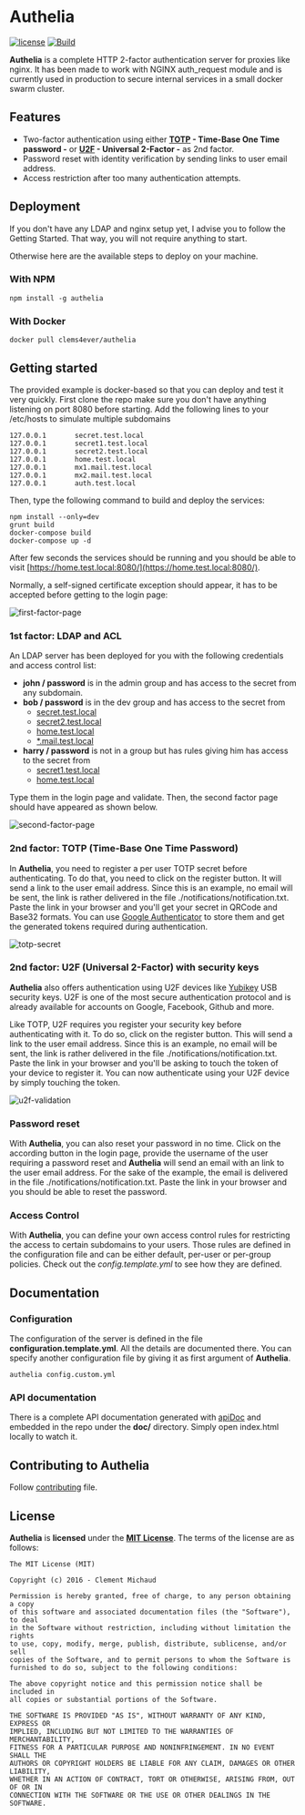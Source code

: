 # Authelia

  [![license](https://img.shields.io/github/license/mashape/apistatus.svg?maxAge=2592000)][MIT License]
  [![Build](https://travis-ci.org/clems4ever/authelia.svg?branch=master)](https://travis-ci.org/clems4ever/authelia)

**Authelia** is a complete HTTP 2-factor authentication server for proxies like 
nginx. It has been made to work with NGINX auth_request module and is currently 
used in production to secure internal services in a small docker swarm cluster.

## Features
* Two-factor authentication using either 
**[TOTP] - Time-Base One Time password -** or **[U2F] - Universal 2-Factor -** 
as 2nd factor.
* Password reset with identity verification by sending links to user email 
address.
* Access restriction after too many authentication attempts.

## Deployment

If you don't have any LDAP and nginx setup yet, I advise you to follow the 
Getting Started. That way, you will not require anything to start.

Otherwise here are the available steps to deploy on your machine.

### With NPM

    npm install -g authelia

### With Docker

    docker pull clems4ever/authelia

## Getting started

The provided example is docker-based so that you can deploy and test it very 
quickly. First clone the repo make sure you don't have anything listening on 
port 8080 before starting. 
Add the following lines to your /etc/hosts to simulate multiple subdomains

    127.0.0.1       secret.test.local
    127.0.0.1       secret1.test.local
    127.0.0.1       secret2.test.local
    127.0.0.1       home.test.local
    127.0.0.1       mx1.mail.test.local
    127.0.0.1       mx2.mail.test.local
    127.0.0.1       auth.test.local
    
Then, type the following command to build and deploy the services:

    npm install --only=dev
    grunt build
    docker-compose build
    docker-compose up -d

After few seconds the services should be running and you should be able to visit 
[https://home.test.local:8080/](https://home.test.local:8080/). 

Normally, a self-signed certificate exception should appear, it has to be 
accepted before getting to the login page:

![first-factor-page](https://raw.githubusercontent.com/clems4ever/authelia/master/images/first_factor.png)

### 1st factor: LDAP and ACL 
An LDAP server has been deployed for you with the following credentials and
access control list:

- **john / password** is in the admin group and has access to the secret from
any subdomain.
- **bob / password** is in the dev group and has access to the secret from
  - [secret.test.local](https://secret.test.local:8080/secret.html) 
  - [secret2.test.local](https://secret2.test.local:8080/secret.html)
  - [home.test.local](https://home.test.local:8080/secret.html)
  - [\*.mail.test.local](https://mx1.mail.test.local:8080/secret.html)
- **harry / password** is not in a group but has rules giving him has access to 
 the secret from 
  - [secret1.test.local](https://secret1.test.local:8080/secret.html)
  - [home.test.local](https://home.test.local:8080/secret.html)

Type them in the login page and validate. Then, the second factor page should 
have appeared as shown below.

![second-factor-page](https://raw.githubusercontent.com/clems4ever/authelia/master/images/second_factor.png)


### 2nd factor: TOTP (Time-Base One Time Password)
In **Authelia**, you need to register a per user TOTP secret before 
authenticating. To do that, you need to click on the register button. It will 
send a link to the user email address. Since this is an example, no email will 
be sent, the link is rather delivered in the file 
./notifications/notification.txt. Paste the link in your browser and you'll get 
your secret in QRCode and Base32 formats. You can use 
[Google Authenticator](https://play.google.com/store/apps/details?id=com.google.android.apps.authenticator2&hl=en) 
to store them and get the generated tokens required during authentication.

![totp-secret](https://raw.githubusercontent.com/clems4ever/authelia/master/images/totp.png)

### 2nd factor: U2F (Universal 2-Factor) with security keys
**Authelia** also offers authentication using U2F devices like [Yubikey](Yubikey) 
USB security keys. U2F is one of the most secure authentication protocol and is 
already available for accounts on Google, Facebook, Github and more.

Like TOTP, U2F requires you register your security key before authenticating 
with it. To do so, click on the register button. This will send a link to the 
user email address. Since this is an example, no email will be sent, the 
link is rather delivered in the file ./notifications/notification.txt. Paste 
the link in your browser and you'll be asking to touch the token of your device 
to register it. You can now authenticate using your U2F device by simply 
touching the token.

![u2f-validation](https://raw.githubusercontent.com/clems4ever/authelia/master/images/u2f.png)

### Password reset
With **Authelia**, you can also reset your password in no time. Click on the 
according button in the login page, provide the username of the user requiring 
a password reset and **Authelia** will send an email with an link to the user 
email address. For the sake of the example, the email is delivered in the file 
./notifications/notification.txt.
Paste the link in your browser and you should be able to reset the password.

### Access Control
With **Authelia**, you can define your own access control rules for restricting 
the access to certain subdomains to your users. Those rules are defined in the
configuration file and can be either default, per-user or per-group policies. 
Check out the *config.template.yml* to see how they are defined.

## Documentation
### Configuration
The configuration of the server is defined in the file 
**configuration.template.yml**. All the details are documented there.
You can specify another configuration file by giving it as first argument of 
**Authelia**.

    authelia config.custom.yml

### API documentation
There is a complete API documentation generated with 
[apiDoc](http://apidocjs.com/) and embedded in the repo under the **doc/** 
directory. Simply open index.html locally to watch it.

## Contributing to Authelia
Follow [contributing](CONTRIBUTORS.md) file.

## License
**Authelia** is **licensed** under the **[MIT License]**. The terms of the license are as follows:

    The MIT License (MIT)

    Copyright (c) 2016 - Clement Michaud

    Permission is hereby granted, free of charge, to any person obtaining a copy
    of this software and associated documentation files (the "Software"), to deal
    in the Software without restriction, including without limitation the rights
    to use, copy, modify, merge, publish, distribute, sublicense, and/or sell
    copies of the Software, and to permit persons to whom the Software is
    furnished to do so, subject to the following conditions:

    The above copyright notice and this permission notice shall be included in
    all copies or substantial portions of the Software.

    THE SOFTWARE IS PROVIDED "AS IS", WITHOUT WARRANTY OF ANY KIND, EXPRESS OR
    IMPLIED, INCLUDING BUT NOT LIMITED TO THE WARRANTIES OF MERCHANTABILITY,
    FITNESS FOR A PARTICULAR PURPOSE AND NONINFRINGEMENT. IN NO EVENT SHALL THE
    AUTHORS OR COPYRIGHT HOLDERS BE LIABLE FOR ANY CLAIM, DAMAGES OR OTHER LIABILITY,
    WHETHER IN AN ACTION OF CONTRACT, TORT OR OTHERWISE, ARISING FROM, OUT OF OR IN
    CONNECTION WITH THE SOFTWARE OR THE USE OR OTHER DEALINGS IN THE SOFTWARE.


[MIT License]: https://opensource.org/licenses/MIT
[TOTP]: https://en.wikipedia.org/wiki/Time-based_One-time_Password_Algorithm
[U2F]: https://www.yubico.com/about/background/fido/
[Yubikey]: https://www.yubico.com/products/yubikey-hardware/yubikey4/

